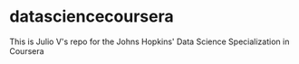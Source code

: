 datasciencecoursera
===================
This is Julio V's repo for the Johns Hopkins' Data Science Specialization in Coursera
